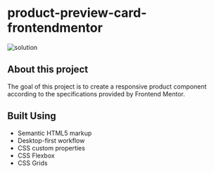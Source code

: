 # product-preview-card-frontendmentor
![solution](https://github.com/andrewmartinn/product-preview-card-frontendmentor/assets/152824513/12c507c1-a13a-43a9-a3a2-21ee0d0a2f44)

## About this project

The goal of this project is to create a responsive product component according to the specifications provided by Frontend Mentor.

## Built Using

- Semantic HTML5 markup
- Desktop-first workflow
- CSS custom properties
- CSS Flexbox
- CSS Grids

